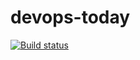 # devops-today

[![Build status](https://dev.azure.com/jdbrouwer3/devops-today/_apis/build/status/devops-today-CI)](https://dev.azure.com/jdbrouwer3/devops-today/_build/latest?definitionId=6)